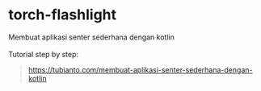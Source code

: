 # torch-flashlight
Membuat aplikasi senter sederhana dengan kotlin
<br/>
<br/>
Tutorial step by step:
> <a href="https://tubianto.com/membuat-aplikasi-senter-sederhana-dengan-kotlin/" target="blank_">https://tubianto.com/membuat-aplikasi-senter-sederhana-dengan-kotlin</a>
